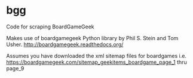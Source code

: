 # bgg
Code for scraping BoardGameGeek

Makes use of boardgamegeek Python library by Phil S. Stein and Tom Usher.
http://boardgamegeek.readthedocs.org/

Assumes you have downloaded the xml sitemap files for boardgames
i.e. https://boardgamegeek.com/sitemap_geekitems_boardgame_page_1 thru page_9

